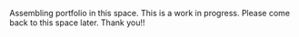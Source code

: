 Assembling portfolio in this space. This is a work in progress. Please come back to this space later. Thank you!!
